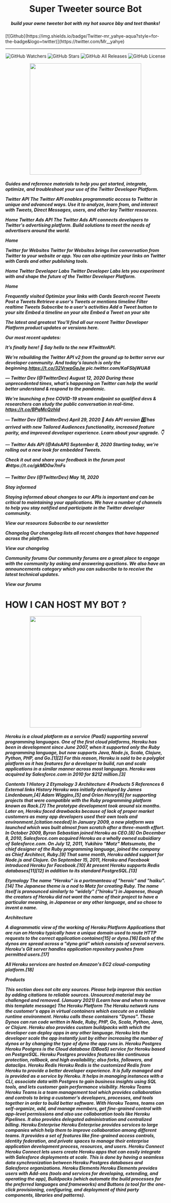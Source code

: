 <p align="center">
  <h1 align="center">Super Tweeter source Bot</h1>
  <h5 align="center">build your owne tweeter bot with my hot source bby and teet thanks! </h5>
</p>
[![Github](https://img.shields.io/badge/Twitter-mr_yahye-aqua?style=for-the-badge&logo=twitter)](https://twitter.com/Mr__yahye)
<hr>
<p align="center">
  <img src="https://img.shields.io/github/watchers/CoreyD97/BurpCustomizer?label=Watchers&style=for-the-badge" alt="GitHub Watchers">
  <img src="https://img.shields.io/github/stars/CoreyD97/BurpCustomizer?style=for-the-badge" alt="GitHub Stars">
  <img src="https://img.shields.io/github/downloads/CoreyD97/BurpCustomizer/total?style=for-the-badge" alt="GitHub All Releases">
  <img src="https://img.shields.io/github/license/CoreyD97/BurpCustomizer?style=for-the-badge" alt="GitHub License">
</p>
<p align="center">
 <img height="350" src="https://files.realpython.com/media/How-to-Make-a-Twitter-Bot-in-Python-with-Tweepy_Watermarked.e0e3b3e8f6ce.jpg">
</p>


<h5>
  Guides and reference materials to help you get started, integrate, optimize, and troubleshoot your use of the Twitter Developer Platform.


Twitter API
The Twitter API enables programmatic access to Twitter in unique and advanced ways. Use it to analyze, learn from, and interact with Tweets, Direct Messages, users, and other key Twitter resources.

Home
Twitter Ads API
The Twitter Ads API connects developers to Twitter's advertising platform. Build solutions to meet the needs of advertisers around the world.

Home

Twitter for Websites
Twitter for Websites brings live conversation from Twitter to your website or app. You can also optimize your links on Twitter with Cards and other publishing tools.

Home
Twitter Developer Labs
Twitter Developer Labs lets you experiment with and shape the future of the Twitter Developer Platform.

Home

Frequently visited
Optimize your links with Cards Search recent Tweets Post a Tweets Retrieve a user's Tweets or mentions timeline Filter realtime Tweets Subscribe to a user's activities Add a Tweet button to your site Embed a timeline on your site Embed a Tweet on your site

The latest and greatest
You'll find all our recent Twitter Developer Platform product updates or versions here.

Our most recent updates:

 

It’s finally here! 🥁 Say hello to the new #TwitterAPI.

We’re rebuilding the Twitter API v2 from the ground up to better serve our developer community. And today’s launch is only the beginning.https://t.co/32VrwpGaJw pic.twitter.com/KaFSbjWUA8

— Twitter Dev (@TwitterDev) August 12, 2020
During these unprecedented times, what’s happening on Twitter can help the world better understand & respond to the pandemic.

We're launching a free COVID-19 stream endpoint so qualified devs & researchers can study the public conversation in real-time. https://t.co/BPqMcQzhId

— Twitter Dev (@TwitterDev) April 29, 2020
🍅 Ads API version 8️⃣ has arrived with new Tailored Audiences functionality, increased feature parity, and improved developer experience. Learn about your upgrade. 👇

— Twitter Ads API (@AdsAPI) September 8, 2020
Starting today, we’re rolling out a new look for embedded Tweets.

Check it out and share your feedback in the forum post ⬇️https://t.co/gkMD0w7mFs

— Twitter Dev (@TwitterDev) May 18, 2020

Stay informed


Staying informed about changes to our APIs is important and can be critical to maintaining your applications. We have a number of channels to help you stay notified and participate in the Twitter developer community.

View our resources Subscribe to our newsletter

Changelog
Our changelog lists all recent changes that have happened across the platform.

View our changelog

Community forums
Our community forums are a great place to engage with the community by asking and answering questions. We also have an announcements category which you can subscribe to to receive the latest technical updates. 

View our forums
</h5>
<h1> HOW I CAN HOST MY BOT ? </H1>
<p align="center">
 <img height="350" src="https://resources.mynewsdesk.com/image/upload/ar_16:9,c_fill,dpr_auto,f_auto,g_auto,q_auto,w_910/rasptjnaprtkzys4tbbu.jpg">
</p>

<h5>
  Heroku is a cloud platform as a service (PaaS) supporting several programming languages. One of the first cloud platforms, Heroku has been in development since June 2007, when it supported only the Ruby programming language, but now supports Java, Node.js, Scala, Clojure, Python, PHP, and Go.[1][2] For this reason, Heroku is said to be a polyglot platform as it has features for a developer to build, run and scale applications in a similar manner across most languages. Heroku was acquired by Salesforce.com in 2010 for $212 million.[3]


Contents
1	History
2	Etymology
3	Architecture
4	Products
5	References
6	External links
History
Heroku was initially developed by James Lindenbaum,[4] Adam Wiggins,[5] and Orion Henry[6] for supporting projects that were compatible with the Ruby programming platform known as Rack.[7] The prototype development took around six months. Later on, Heroku faced drawbacks because of lack of proper market customers as many app developers used their own tools and environment.[citation needed] In January 2009, a new platform was launched which was built almost from scratch after a three-month effort. In October 2009, Byron Sebastian joined Heroku as CEO.[8] On December 8, 2010, Salesforce.com acquired Heroku as a wholly owned subsidiary of Salesforce.com. On July 12, 2011, Yukihiro "Matz" Matsumoto, the chief designer of the Ruby programming language, joined the company as Chief Architect, Ruby.[9] That same month, Heroku added support for Node.js and Clojure. On September 15, 2011, Heroku and Facebook introduced Heroku for Facebook.[10] At present Heroku supports Redis databases[11][12] in addition to its standard PostgreSQL.[13]

Etymology
The name "Heroku" is a portmanteau of "heroic" and "haiku".[14] The Japanese theme is a nod to Matz for creating Ruby. The name itself is pronounced similarly to “widely” ("hiroku") in Japanese, though the creators of Heroku did not want the name of their project to have a particular meaning, in Japanese or any other language, and so chose to invent a name.

Architecture

A diagrammatic view of the working of Heroku Platform
Applications that are run on Heroku typically have a unique domain used to route HTTP requests to the correct application container[15] or dyno.[16] Each of the dynos are spread across a "dyno grid" which consists of several servers. Heroku's Git server handles application repository pushes from permitted users.[17]

All Heroku services are hosted on Amazon's EC2 cloud-computing platform.[18]

Products

This section does not cite any sources. Please help improve this section by adding citations to reliable sources. Unsourced material may be challenged and removed. (January 2021) (Learn how and when to remove this template message)
The Heroku Platform
The Heroku network runs the customer's apps in virtual containers which execute on a reliable runtime environment. Heroku calls these containers "Dynos". These Dynos can run code written in Node, Ruby, PHP, Go, Scala, Python, Java, or Clojure. Heroku also provides custom buildpacks with which the developer can deploy apps in any other language. Heroku lets the developer scale the app instantly just by either increasing the number of dynos or by changing the type of dyno the app runs in.
Heroku Postgres
Heroku Postgres is the Cloud database (DBaaS) service for Heroku based on PostgreSQL. Heroku Postgres provides features like continuous protection, rollback, and high availability; also forks, followers, and dataclips.
Heroku Redis
Heroku Redis is the customized Redis from Heroku to provide a better developer experience. It is fully managed and is provided as a service by Heroku. It helps in managing instances with a CLI, associate data with Postgres to gain business insights using SQL tools, and lets customer gain performance visibility.
Heroku Teams
Heroku Teams is a team management tool which provides collaboration and controls to bring a customer's developers, processes, and tools together in order to build better software. With Heroku Teams, teams can self-organize, add, and manage members, get fine-grained control with app-level permissions and also use collaboration tools like Heroku Pipelines. It also provides delegated administration and centralized billing.
Heroku Enterprise
Heroku Enterprise provides services to large companies which help them to improve collaboration among different teams. It provides a set of features like fine-grained access controls, identity federation, and private spaces to manage their enterprise application development process, resources, and users.
Heroku Connect
Heroku Connect lets users create Heroku apps that can easily integrate with Salesforce deployments at scale. This is done by having a seamless data synchronization between Heroku Postgres databases and Salesforce organizations.
Heroku Elements
Heroku Elements provides users with Add-ons (tools and services for developing, extending, and operating the app), Buildpacks (which automate the build processes for the preferred languages and frameworks) and Buttons (a tool for the one-click provisioning, configuring, and deployment of third party components, libraries and patterns).
  
</h5>

